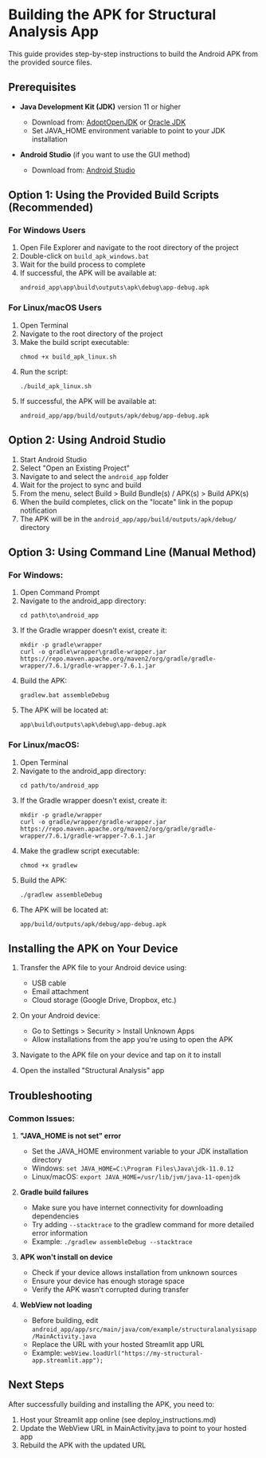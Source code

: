 # Building the APK for Structural Analysis App

This guide provides step-by-step instructions to build the Android APK from the provided source files.

## Prerequisites

- **Java Development Kit (JDK)** version 11 or higher
  - Download from: [AdoptOpenJDK](https://adoptopenjdk.net/) or [Oracle JDK](https://www.oracle.com/java/technologies/javase-downloads.html)
  - Set JAVA_HOME environment variable to point to your JDK installation

- **Android Studio** (if you want to use the GUI method)
  - Download from: [Android Studio](https://developer.android.com/studio)

## Option 1: Using the Provided Build Scripts (Recommended)

### For Windows Users

1. Open File Explorer and navigate to the root directory of the project
2. Double-click on `build_apk_windows.bat`
3. Wait for the build process to complete
4. If successful, the APK will be available at:
   ```
   android_app\app\build\outputs\apk\debug\app-debug.apk
   ```

### For Linux/macOS Users

1. Open Terminal
2. Navigate to the root directory of the project
3. Make the build script executable:
   ```
   chmod +x build_apk_linux.sh
   ```
4. Run the script:
   ```
   ./build_apk_linux.sh
   ```
5. If successful, the APK will be available at:
   ```
   android_app/app/build/outputs/apk/debug/app-debug.apk
   ```

## Option 2: Using Android Studio

1. Start Android Studio
2. Select "Open an Existing Project"
3. Navigate to and select the `android_app` folder
4. Wait for the project to sync and build
5. From the menu, select Build > Build Bundle(s) / APK(s) > Build APK(s)
6. When the build completes, click on the "locate" link in the popup notification
7. The APK will be in the `android_app/app/build/outputs/apk/debug/` directory

## Option 3: Using Command Line (Manual Method)

### For Windows:

1. Open Command Prompt
2. Navigate to the android_app directory:
   ```
   cd path\to\android_app
   ```
3. If the Gradle wrapper doesn't exist, create it:
   ```
   mkdir -p gradle\wrapper
   curl -o gradle\wrapper\gradle-wrapper.jar https://repo.maven.apache.org/maven2/org/gradle/gradle-wrapper/7.6.1/gradle-wrapper-7.6.1.jar
   ```
4. Build the APK:
   ```
   gradlew.bat assembleDebug
   ```
5. The APK will be located at:
   ```
   app\build\outputs\apk\debug\app-debug.apk
   ```

### For Linux/macOS:

1. Open Terminal
2. Navigate to the android_app directory:
   ```
   cd path/to/android_app
   ```
3. If the Gradle wrapper doesn't exist, create it:
   ```
   mkdir -p gradle/wrapper
   curl -o gradle/wrapper/gradle-wrapper.jar https://repo.maven.apache.org/maven2/org/gradle/gradle-wrapper/7.6.1/gradle-wrapper-7.6.1.jar
   ```
4. Make the gradlew script executable:
   ```
   chmod +x gradlew
   ```
5. Build the APK:
   ```
   ./gradlew assembleDebug
   ```
6. The APK will be located at:
   ```
   app/build/outputs/apk/debug/app-debug.apk
   ```

## Installing the APK on Your Device

1. Transfer the APK file to your Android device using:
   - USB cable
   - Email attachment
   - Cloud storage (Google Drive, Dropbox, etc.)
   
2. On your Android device:
   - Go to Settings > Security > Install Unknown Apps
   - Allow installations from the app you're using to open the APK
   
3. Navigate to the APK file on your device and tap on it to install

4. Open the installed "Structural Analysis" app

## Troubleshooting

### Common Issues:

1. **"JAVA_HOME is not set" error**
   - Set the JAVA_HOME environment variable to your JDK installation directory
   - Windows: `set JAVA_HOME=C:\Program Files\Java\jdk-11.0.12`
   - Linux/macOS: `export JAVA_HOME=/usr/lib/jvm/java-11-openjdk`

2. **Gradle build failures**
   - Make sure you have internet connectivity for downloading dependencies
   - Try adding `--stacktrace` to the gradlew command for more detailed error information
   - Example: `./gradlew assembleDebug --stacktrace`

3. **APK won't install on device**
   - Check if your device allows installation from unknown sources
   - Ensure your device has enough storage space
   - Verify the APK wasn't corrupted during transfer

4. **WebView not loading**
   - Before building, edit `android_app/app/src/main/java/com/example/structuralanalysisapp/MainActivity.java`
   - Replace the URL with your hosted Streamlit app URL
   - Example: `webView.loadUrl("https://my-structural-app.streamlit.app");`

## Next Steps

After successfully building and installing the APK, you need to:

1. Host your Streamlit app online (see deploy_instructions.md)
2. Update the WebView URL in MainActivity.java to point to your hosted app
3. Rebuild the APK with the updated URL 